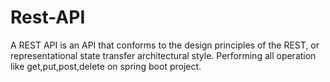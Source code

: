 # Rest-API
A REST API is an API that conforms to the design principles of the REST, or representational state transfer architectural style. Performing all operation like get,put,post,delete on spring boot project.
